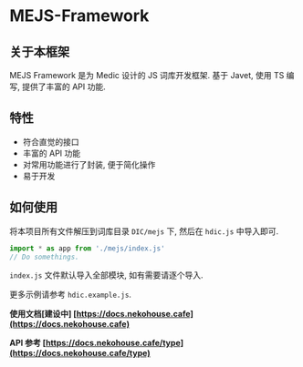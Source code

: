 # MEJS-Framework

## 关于本框架
MEJS Framework 是为 Medic 设计的 JS 词库开发框架. 基于 Javet, 使用 TS 编写, 提供了丰富的 API 功能.

## 特性
- 符合直觉的接口
- 丰富的 API 功能
- 对常用功能进行了封装, 便于简化操作
- 易于开发

## 如何使用
将本项目所有文件解压到词库目录 `DIC/mejs` 下, 然后在 `hdic.js` 中导入即可.
```js
import * as app from './mejs/index.js'
// Do somethings.
```

`index.js` 文件默认导入全部模块, 如有需要请逐个导入.

更多示例请参考 `hdic.example.js`.

**使用文档[建设中] [https://docs.nekohouse.cafe](https://docs.nekohouse.cafe)**

**API 参考 [https://docs.nekohouse.cafe/type](https://docs.nekohouse.cafe/type)**
